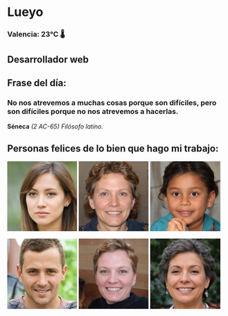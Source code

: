 # Lueyo
### Valencia:  23°C 🌡️
## Desarrollador web
## Frase del día:
<!-- START QUOTE -->
### No nos atrevemos a muchas cosas porque son difíciles, pero son difíciles porque no nos atrevemos a hacerlas.
**Séneca** *(2 AC-65) Filósofo latino.*
<!-- END QUOTE -->






## Personas felices de lo bien que hago mi trabajo:

<p float="left">
  <img src="src/image_0.png" width="32%" />
  <img src="src/image_1.png" width="32%" /> 
  <img src="src/image_2.png" width="32%" />
</p>
<p float="left">
  <img src="src/image_3.png" width="32%" />
  <img src="src/image_4.png" width="32%" /> 
  <img src="src/image_5.png" width="32%" />
</p>
